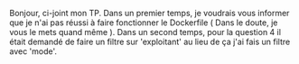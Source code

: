 Bonjour, ci-joint mon TP.
Dans un premier temps, je voudrais vous informer que je n'ai pas réussi à faire fonctionner le Dockerfile ( Dans le doute, je vous le mets quand même ).
Dans un second temps, pour la question 4 il était demandé de faire un filtre sur 'exploitant' au lieu de ça j'ai fais un filtre avec 'mode'.
